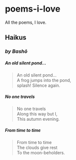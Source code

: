# poems-i-love
All the poems, I love.

## Haikus

### *by Bashō*

##### An old silent pond...

> An old silent pond...  
> A frog jumps into the pond,  
> splash! Silence again.  

##### No one travels

> No one travels  
> Along this way but I,  
> This autumn evening.  

##### From time to time

> From time to time  
> The clouds give rest  
> To the moon-beholders.  


